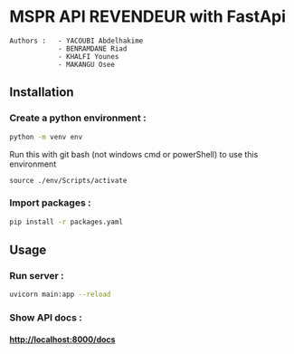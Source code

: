 # MSPR API REVENDEUR with FastApi
```
Authors :   - YACOUBI Abdelhakime
            - BENRAMDANE Riad
            - KHALFI Younes
            - MAKANGU Osee
```

## Installation
### Create a python environment :
```bash
python -m venv env
```
Run this with git bash (not windows cmd or powerShell) to use this environment
```
source ./env/Scripts/activate
```

### Import packages :
```bash
pip install -r packages.yaml
```

## Usage
### Run server :
```bash
uvicorn main:app --reload
```

### Show API docs :
#### [http://localhost:8000/docs]( http://localhost:8000/docs)